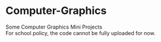 # Computer-Graphics
Some Computer Graphics Mini Projects  
For school policy, the code cannot be fully uploaded for now.
